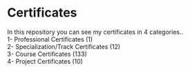 # Certificates
In this repository you can see my certificates in 4 categories..<br>
1- Professional Certificates  (1) <br>
2- Specialization/Track Certificates  (12)<br>
3- Course Certificates  (133) <br>
4- Project Certificates  (10)
